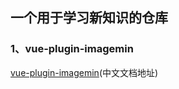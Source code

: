 ## 一个用于学习新知识的仓库

### 1、vue-plugin-imagemin

[vue-plugin-imagemin](https://github.com/vbenjs/vite-plugin-imagemin/blob/main/README.zh_CN.md)(中文文档地址)